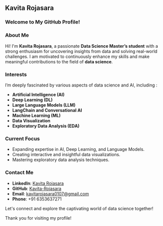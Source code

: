 ## Kavita Rojasara

### **Welcome to My GitHub Profile!**

### **About Me**  
Hi! I'm **Kavita Rojasara**, a passionate **Data Science Master’s student** with a strong enthusiasm for uncovering insights from data and solving real-world challenges. I am motivated to continuously enhance my skills and make meaningful contributions to the field of **data science**.

### **Interests**  
I’m deeply fascinated by various aspects of data science and AI, including :
- **Artificial Intelligence (AI)**  
- **Deep Learning (DL)**  
- **Large Language Models (LLM)**  
- **LangChain and Conversational AI**  
- **Machine Learning (ML)**  
- **Data Visualization**  
- **Exploratory Data Analysis (EDA)**  

### **Current Focus**  
- Expanding expertise in AI, Deep Learning, and Language Models.  
- Creating interactive and insightful data visualizations.  
- Mastering exploratory data analysis techniques.

### **Contact Me**  
- **LinkedIn**: [Kavita Rojasara](linkedin.com/in/kavita-rojasara)
- **GitHub**: [Kavita-Rojasara](github.com/Kavita-Rojasara)  
- **Email**: kavitarojasara0107@gmail.com  
- **Phone**: +91 6353637271 

Let's connect and explore the captivating world of data science together!

Thank you for visiting my profile!

